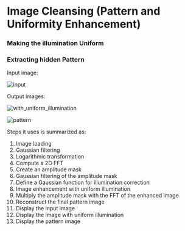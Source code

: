 # Image Cleansing (Pattern and Uniformity Enhancement)
### Making the illumination Uniform
### Extracting hidden Pattern

Input image:

![input](https://github.com/bishwa221/image_cleansing/assets/94813630/01bd9862-7865-49c6-86fc-cc7f527c4082)


Output images:

![with_uniform_illumination](https://github.com/bishwa221/image_cleansing/assets/94813630/d19315e0-6f77-47dd-a078-fad97365f547)


![pattern](https://github.com/bishwa221/image_cleansing/assets/94813630/529d67bd-3ae4-4b10-acdf-cbde59e9663c)


Steps it uses is summarized as:

1. Image loading
2. Gaussian filtering
3. Logarithmic transformation
4. Compute a 2D FFT
5. Create an amplitude mask
6. Gaussian filtering of the amplitude mask
7. Define a Gaussian function for illumination correction
8. Image enhancement with uniform illumination
9. Multiply the amplitude mask with the FFT of the enhanced image
10. Reconstruct the final pattern image
11. Display the input image
12. Display the image with uniform illumination
13. Display the pattern image
